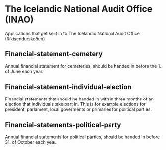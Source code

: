 # The Icelandic National Audit Office (INAO)

Applications that get sent in to The Icelandic National Audit Office (Ríkisendurskoðun)

## Financial-statement-cemetery

Annual financial statement for cemeteries, should be handed in before the 1. of June each year.

## Financial-statement-individual-election

Financial statements that should he handed in with in three months of an election that individuals take part in.
This is for example elections for president, parlament, local goverments or primaries for political parties.

## Financial-statements-political-party

Annual financial statements for political parties, should be handed in before 31. of October each year.

